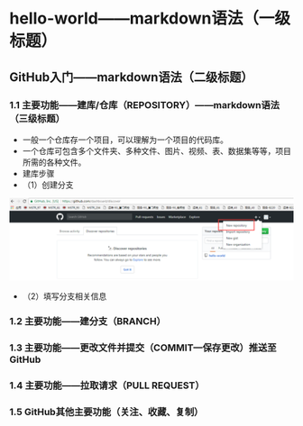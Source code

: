 # hello-world——markdown语法（一级标题）

## GitHub入门——markdown语法（二级标题）

### 1.1 主要功能——建库/仓库（REPOSITORY）——markdown语法（三级标题）

* 一般一个仓库存一个项目，可以理解为一个项目的代码库。
* 一个仓库可包含多个文件夹、多种文件、图片、视频、表、数据集等等，项目所需的各种文件。
* 建库步骤
* （1）创建分支

![](/assets/github_create_branch.png)

* （2）填写分支相关信息

### 1.2 主要功能——建分支（BRANCH）

### 1.3 主要功能——更改文件并提交（COMMIT—保存更改）推送至GitHub

### 1.4 主要功能——拉取请求（PULL REQUEST）

### 1.5 GitHub其他主要功能（关注、收藏、复制）



